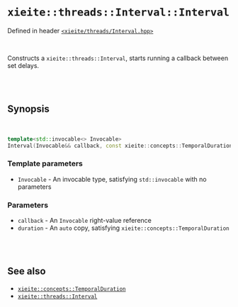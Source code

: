 # `xieite::threads::Interval::Interval`
Defined in header [`<xieite/threads/Interval.hpp>`](../../../include/xieite/threads/Interval.hpp)

<br/>

Constructs a `xieite::threads::Interval`, starts running a callback between set delays.

<br/><br/>

## Synopsis

<br/>

```cpp
template<std::invocable<> Invocable>
Interval(Invocable&& callback, const xieite::concepts::TemporalDuration auto duration) noexcept;
```
### Template parameters
- `Invocable` - An invocable type, satisfying `std::invocable` with no parameters
### Parameters
- `callback` - An `Invocable` right-value reference
- `duration` - An `auto` copy, satisfying `xieite::concepts::TemporalDuration`

<br/><br/>

## See also
- [`xieite::concepts::TemporalDuration`](../../../docs/concepts/TemporalDuration.md)
- [`xieite::threads::Interval`](../../../docs/threads/Interval.md)

